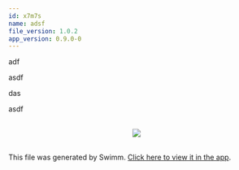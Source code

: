 ```yaml
---
id: x7m7s
name: adsf
file_version: 1.0.2
app_version: 0.9.0-0
---
```


adf

asdf

das

asdf




<br/>

<div align="center"><img src="https://firebasestorage.googleapis.com/v0/b/swimm-dev-content/o/repositories%2FZ2l0aHViJTNBJTNBZ3ltJTNBJTNBZ2lsYWRheA%3D%3D%2F928d6f1d-dff5-4527-ad1e-cbc44f562b6d.png?alt=media&token=65d3f1a2-3e7f-4ec0-88e0-7b2bc3f95ee7" style="width:'50%'"/></div>

<br/>

This file was generated by Swimm. [Click here to view it in the app](http://localhost:5001/repos/Z2l0aHViJTNBJTNBZ3ltJTNBJTNBZ2lsYWRheA==/docs/x7m7s).